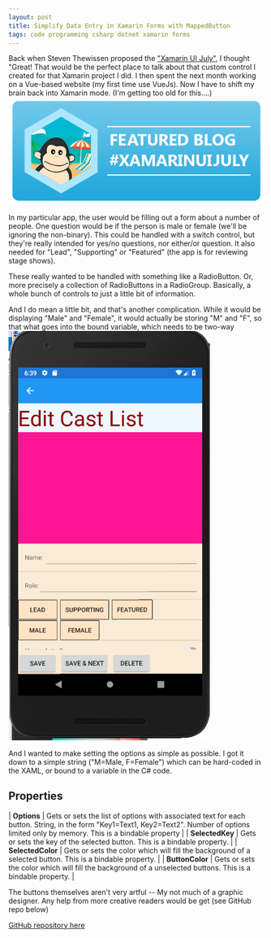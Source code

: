 ```yaml
---
layout: post
title: Simplify Data Entry in Xamarin Forms with MappedButton
tags: code programming csharp dotnet xamarin forms
---
```


Back when Steven Thewissen proposed the 
[ "Xamarin UI July"](https://www.thewissen.io/introducing-xamarin-ui-july/), I thought "Great! That would be the perfect place to talk about that custom control I created for that Xamarin project I did.  I then spent the next month working on a Vue-based website (my first time use VueJs).  Now I have to shift my brain back into Xamarin mode.  (I'm getting too old for this....)
![#xamarinuijuly](/images/XamarinUIJuly.png)


In my particular app, the user would be filling out a form about a number of people.  One question would be if the person is male or female (we'll be ignoring the non-binary).  This could be handled with a switch control,  but they're really intended for yes/no questions, nor either/or question.  It also needed for  "Lead", "Supporting" or "Featured"  (the app is for reviewing stage shows).

These really wanted to be handled with something like a RadioButton.  Or, more precisely a collection of RadioButtons in a  RadioGroup.  Basically, a whole bunch of controls to just a little bit of information.

And I do mean a little bit,  and that's another complication.  While it would be displaying "Male" and "Female", it would actually be storing "M" and "F", so that what goes into the bound variable, which needs to be two-way
![screenshot](/images/MappedButtonExample.png)

And I wanted to make setting the options as simple as possible.  I got it down to a simple string ("M=Male, F=Female") which can be hard-coded in the XAML, or bound to a variable in the C# code.

## Properties

| **Options** | Gets or sets the list of options with associated text for each button.  String, in the form "Key1=Text1, Key2=Text2".  Number of options limited only by memory.  This is a bindable property  |
| **SelectedKey** | Gets or sets the key of the selected button.  This is a bindable property. |
| **SelectedColor** | Gets or sets the color which will fill the background of a selected button. This is a bindable property. | 
| **ButtonColor** | Gets or sets the color which will fill the background of a unselected buttons. This is a bindable property. |

<script src="https://gist.github.com/jamescurran/b506f2ee146cebe4a4836bc47623ff6a.js">   </script>

The buttons themselves aren't very artful -- My not much of a graphic designer.  Any help from more creative readers would  be get (see GitHub repo below)

[GitHub repository here](https://github.com/jamescurran/MappedButton)

